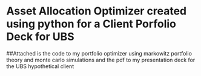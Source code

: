 # Asset Allocation Optimizer created using python for a Client Porfolio Deck for UBS

##Attached 
is the code to my portfolio optimizer using markowitz portfolio theory and monte carlo simulations and the pdf to my presentation deck for the UBS hypothetical client
